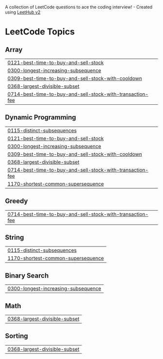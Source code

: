 A collection of LeetCode questions to ace the coding interview! - Created using [LeetHub v2](https://github.com/arunbhardwaj/LeetHub-2.0)
<!---LeetCode Topics Start-->
# LeetCode Topics
## Array
|  |
| ------- |
| [0121-best-time-to-buy-and-sell-stock](https://github.com/gagan-madhan-16/LeetCode/tree/master/0121-best-time-to-buy-and-sell-stock) |
| [0300-longest-increasing-subsequence](https://github.com/gagan-madhan-16/LeetCode/tree/master/0300-longest-increasing-subsequence) |
| [0309-best-time-to-buy-and-sell-stock-with-cooldown](https://github.com/gagan-madhan-16/LeetCode/tree/master/0309-best-time-to-buy-and-sell-stock-with-cooldown) |
| [0368-largest-divisible-subset](https://github.com/gagan-madhan-16/LeetCode/tree/master/0368-largest-divisible-subset) |
| [0714-best-time-to-buy-and-sell-stock-with-transaction-fee](https://github.com/gagan-madhan-16/LeetCode/tree/master/0714-best-time-to-buy-and-sell-stock-with-transaction-fee) |
## Dynamic Programming
|  |
| ------- |
| [0115-distinct-subsequences](https://github.com/gagan-madhan-16/LeetCode/tree/master/0115-distinct-subsequences) |
| [0121-best-time-to-buy-and-sell-stock](https://github.com/gagan-madhan-16/LeetCode/tree/master/0121-best-time-to-buy-and-sell-stock) |
| [0300-longest-increasing-subsequence](https://github.com/gagan-madhan-16/LeetCode/tree/master/0300-longest-increasing-subsequence) |
| [0309-best-time-to-buy-and-sell-stock-with-cooldown](https://github.com/gagan-madhan-16/LeetCode/tree/master/0309-best-time-to-buy-and-sell-stock-with-cooldown) |
| [0368-largest-divisible-subset](https://github.com/gagan-madhan-16/LeetCode/tree/master/0368-largest-divisible-subset) |
| [0714-best-time-to-buy-and-sell-stock-with-transaction-fee](https://github.com/gagan-madhan-16/LeetCode/tree/master/0714-best-time-to-buy-and-sell-stock-with-transaction-fee) |
| [1170-shortest-common-supersequence](https://github.com/gagan-madhan-16/LeetCode/tree/master/1170-shortest-common-supersequence) |
## Greedy
|  |
| ------- |
| [0714-best-time-to-buy-and-sell-stock-with-transaction-fee](https://github.com/gagan-madhan-16/LeetCode/tree/master/0714-best-time-to-buy-and-sell-stock-with-transaction-fee) |
## String
|  |
| ------- |
| [0115-distinct-subsequences](https://github.com/gagan-madhan-16/LeetCode/tree/master/0115-distinct-subsequences) |
| [1170-shortest-common-supersequence](https://github.com/gagan-madhan-16/LeetCode/tree/master/1170-shortest-common-supersequence) |
## Binary Search
|  |
| ------- |
| [0300-longest-increasing-subsequence](https://github.com/gagan-madhan-16/LeetCode/tree/master/0300-longest-increasing-subsequence) |
## Math
|  |
| ------- |
| [0368-largest-divisible-subset](https://github.com/gagan-madhan-16/LeetCode/tree/master/0368-largest-divisible-subset) |
## Sorting
|  |
| ------- |
| [0368-largest-divisible-subset](https://github.com/gagan-madhan-16/LeetCode/tree/master/0368-largest-divisible-subset) |
<!---LeetCode Topics End-->